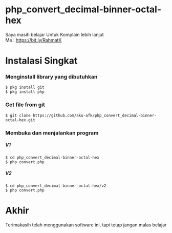 # php_convert_decimal-binner-octal-hex
 Saya masih belajar
 Untuk Komplain lebih lanjut</br>
 Me : https://bit.ly/RahmatK

# Instalasi Singkat

### Menginstall library yang dibutuhkan
```
$ pkg install git
$ pkg install php
```

### Get file from git
```
$ git clone https://github.com/aku-afk/php_convert_decimal-binner-octal-hex.git
```

### Membuka dan menjalankan program

##### V1
```
$ cd php_convert_decimal-binner-octal-hex
$ php convert.php
```

##### V2
```
$ cd php_convert_decimal-binner-octal-hex/v2
$ php convert.php
```

# Akhir
Terimakasih telah menggunakan software ini,
tapi tetap jangan malas belajar</br></br>

